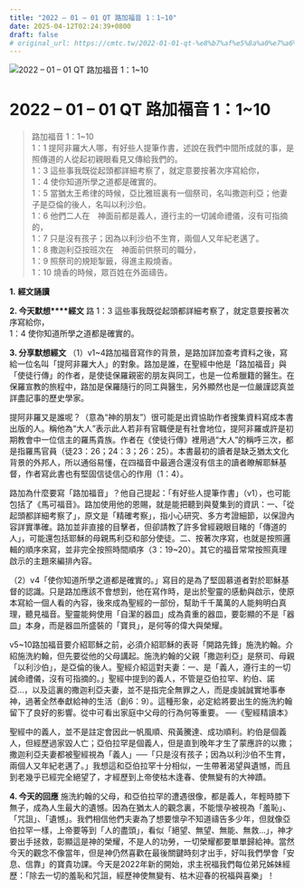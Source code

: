 ```yaml
---
title: "2022 – 01 – 01 QT 路加福音 1：1~10"
date: 2025-04-12T02:24:39+0800
draft: false
# original_url: https://cmtc.tw/2022-01-01-qt-%e8%b7%af%e5%8a%a0%e7%a6%8f%e9%9f%b3-1%ef%bc%9a110
---
```


![2022 – 01 – 01 QT 路加福音 1：1~10](/images/qt.jpg   "2022 – 01 – 01 QT 路加福音 1：1~10")

# 2022 – 01 – 01 QT 路加福音 1：1~10

> 路加福音 1：1~10  
> 1：1 提阿非羅大人哪，有好些人提筆作書，述說在我們中間所成就的事，是照傳道的人從起初親眼看見又傳給我們的。  
> 1：3 這些事我既從起頭都詳細考察了，就定意要按著次序寫給你，  
> 1：4 使你知道所學之道都是確實的。  
> 1：5 當猶太王希律的時候，亞比雅班裏有一個祭司，名叫撒迦利亞；他妻子是亞倫的後人，名叫以利沙伯。  
> 1：6 他們二人在　神面前都是義人，遵行主的一切誡命禮儀，沒有可指摘的，  
> 1：7 只是沒有孩子；因為以利沙伯不生育，兩個人又年紀老邁了。  
> 1：8 撒迦利亞按班次在　神面前供祭司的職分，  
> 1：9 照祭司的規矩掣籤，得進主殿燒香。  
> 1：10 燒香的時候，眾百姓在外面禱告。

**1.** **經文誦讀**

**2. 今天默想****經文**
路 1：3 這些事我既從起頭都詳細考察了，就定意要按著次序寫給你，  
1：4 使你知道所學之道都是確實的。

**3. 分享默想經文**
（1）v1~4路加福音寫作的背景，是路加詳加查考資料之後，寫給一位名叫「提阿非羅大人」的對象。路加是誰，在聖經中他是「路加福音」與「使徒行傳」的作者，是使徒保羅親密的朋友與同工，也是一位希臘籍的醫生。在保羅宣教的旅程中，路加是保羅隨行的同工與醫生，另外顯然也是一位嚴謹認真並詳盡記事的歷史學家。

提阿非羅又是誰呢？（意為“神的朋友”）很可能是出資協助作者搜集資料寫成本書出版的人。稱他為“大人”表示此人若非有官職便是有社會地位，提阿非羅或許是初期教會中一位信主的羅馬貴族。作者在《使徒行傳》裡用過“大人”的稱呼三次，都是指羅馬官員（徒23：26；24：3；26：25）。本書最初的讀者是缺乏猶太文化背景的外邦人，所以通俗易懂，在四福音中最適合還沒有信主的讀者瞭解耶穌基督，作者寫此書也有堅固信徒信心的作用（1：4）。

路加為什麼要寫「路加福音」？他自己提起：「有好些人提筆作書」（v1），也可能包括了《馬可福音》。路加使用他的恩賜，就是能把聽到與蓃集到的資訊：一、「從起頭都詳細考察了」，原文是「精確考察」，指小心研究、多方考證細節，以保證內容詳實準確。路加並非直接的目擊者，但卻請教了許多曾經親眼目睹的「傳道的人」，可能還包括耶穌的母親馬利亞和部分使徒。二、按著次序寫，也就是按照邏輯的順序來寫，並非完全按照時間順序（3：19~20）。其它的福音常常按照真理啟示的主題來編排內容。

（2）v4「使你知道所學之道都是確實的。」寫目的是為了堅固慕道者對於耶穌基督的認識。只是路加應該不會想到，他在寫作時，是出於聖靈的感動與啟示，使原本寫給一個人看的內容，後來成為聖經的一部份，幫助千千萬萬的人能夠明白真理，聽見福音。聖靈能夠使用「自潔的器皿」成為貴重的器皿，要彰顯的不是「器皿」本身，而是器皿所盛裝的「寶貝」，是何等的偉大與榮耀。

v5~10路加福音要介紹耶穌之前，必須介紹耶穌的表哥「開路先鋒」施洗約翰。介紹施洗約翰，但先要從他的父母講起。施洗約翰的父親「撒迦利亞」是祭司、母親「以利沙伯」，是亞倫的後人。聖經介紹這對夫妻：一、是「義人，遵行主的一切誡命禮儀，沒有可指摘的。」聖經中提到的義人，不管是亞伯拉罕、約伯、諾亞…，以及這裏的撒迦利亞夫妻，並不是指完全無罪之人，而是虔誠誠實地事奉神，過著全然奉獻給神的生活（創6：9）。這種形象，必定給將要出生的施洗約翰留下了良好的影響。從中可看出家庭中父母的行為何等重要。 ──《聖經精讀本》

聖經中的義人，並不是註定會因此一帆風順、飛黃騰達、成功順利。約伯是個義人，但經歷過家毀人亡；亞伯拉罕是個義人，但是直到晚年才生了蒙應許的以撒；撒迦利亞夫妻都被聖經視為「義人」──「只是沒有孩子；因為以利沙伯不生育，兩個人又年紀老邁了。」我想這和亞伯拉罕十分相似，一生帶著渴望與遺憾，而且到老幾乎已經完全絕望了，才經歷到上帝使枯木逢春、使無變有的大神蹟。

**4. 今天的回應**
施洗約翰的父母，和亞伯拉罕的遭遇很像，都是義人，年輕時膝下無子，成為人生最大的遺憾。因為在猶太人的觀念裏，不能懷孕被視為「羞恥」、「咒詛」、「遺憾」。我們相信他們夫妻為了想要懷孕不知道禱告多少年，但就像亞伯拉罕一樣，上帝要等到「人的盡頭」，看似「絕望、無望、無能、無救…」，神才要出手拯救，彰顯這是神的榮耀，不是人的功勞，一切榮耀都要單單歸給神。當然今天的觀念不像當年，但是神仍然喜歡在最後關鍵時刻才出手，好叫我們學會「安息、信靠」的寶貴功課。今天是2022年新的開始，求主祝福我們每位弟兄姊妹經歷：「除去一切的羞恥和咒詛，經歷神使無變有、枯木迎春的祝福與喜樂」！